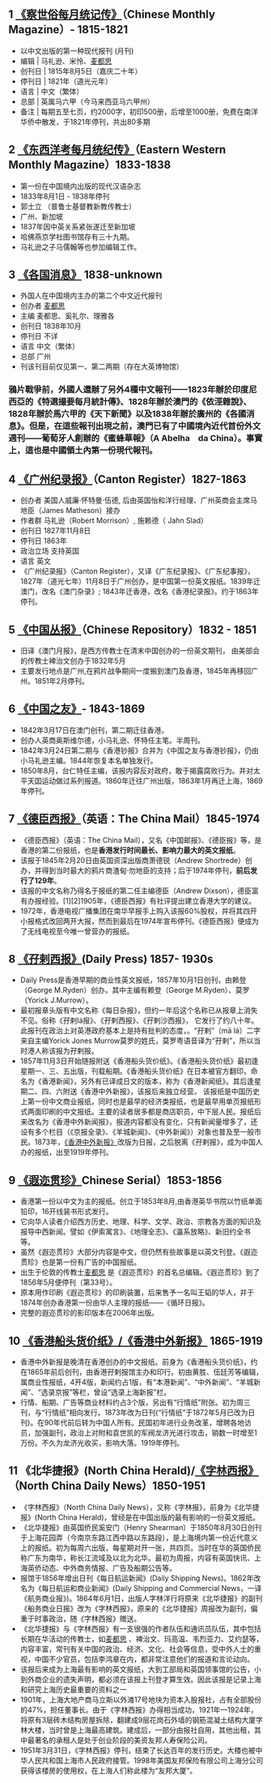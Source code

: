 ## 1 [《察世俗每月统记传》](https://zh.wikipedia.org/zh-cn/%E4%B8%9C%E8%A5%BF%E6%B4%8B%E8%80%83%E6%AF%8F%E6%9C%88%E7%BB%9F%E7%BA%AA%E4%BC%A0)（Chinese Monthly Magazine）- 1815-1821
- 以中文出版的第一种现代报刊 (月刊) 
- 编辑   | 马礼逊、米怜、[麦都思](https://zh.wikipedia.org/zh-cn/%E9%BA%A6%E9%83%BD%E6%80%9D) 
- 创刊日 | 1815年8月5日（嘉庆二十年）
- 停刊日 | 1821年（道光元年）
- 语言   | 中文（繁体） 
- 总部   | 英属马六甲（今马来西亚马六甲州）
- 备注   | 每期五至七页，约2000字，初印500册，后增至1000册，免费在南洋华侨中散发，于1821年停刊，共出80多期

## 2 [《东西洋考每月统纪传》](https://zh.wikipedia.org/zh-cn/%E4%B8%9C%E8%A5%BF%E6%B4%8B%E8%80%83%E6%AF%8F%E6%9C%88%E7%BB%9F%E7%BA%AA%E4%BC%A0)（Eastern Western Monthly Magazine）1833-1838
- 第一份在中国境内出版的现代汉语杂志 
- 	1833年8月1日 - 1838年停刊
- 	郭士立 （普鲁士基督教新教传教士）
- 广州、新加坡
- 1837年因中英关系紧张遂迁至新加坡
- 哈佛燕京学社图书馆存有三十九期。
- 马礼逊之子马儒翰等也参加编辑工作。


## 3 [《各国消息》](https://zh.wikipedia.org/zh-cn/%E5%90%84%E5%9B%BD%E6%B6%88%E6%81%AF) 1838-unknown
- 外国人在中国境内主办的第二个中文近代报刊
- 创办者	[麦都思](https://zh.wikipedia.org/zh-cn/%E9%BA%A6%E9%83%BD%E6%80%9D) 
- 主编	麦都思、奚礼尔、理雅各
- 创刊日	1838年10月
- 停刊日	不详
- 语言	中文（繁体）
- 总部	广州
- 刊该刊目前仅见第一、第二两期（存在大英博物馆）


### 鴉片戰爭前，外國人還辦了另外4種中文報刊——1823年辦於印度尼西亞的《特選撮要每月統計傳》、1828年辦於澳門的《依涇雜說》、1828年辦於馬六甲的《天下新聞》以及1838年辦於廣州的《各國消息》。但是，在這些報刊出現之前，澳門已有了中國境內近代首份外文週刊——葡萄牙人創辦的《蜜蜂華報》（A Abelha　da China）。事實上，這也是中國領土內第一份現代報刊。

## 4 [《广州纪录报》](https://zh.wikipedia.org/zh-cn/%E5%BB%A3%E5%B7%9E%E7%B4%80%E9%8C%84%E5%A0%B1)（Canton Register）1827-1863
- 创办者	美国人威廉·怀特曼·伍德, 后由英国怡和洋行经理、广州英商会主席马地臣（James Matheson）接办
- 作者群	马礼逊（Robert Morrison）, 施赖德（ Jahn Slad）
- 创刊日	1827年11月8日
- 停刊日	1863年
- 政治立场	支持英国
- 语言	英文
- 《广州纪录报》（Canton Register），又译《广东纪录报》、《广东纪事报》，1827年（道光七年）11月8日于广州创办，是中国第一份英文报纸。1839年迁澳门，改名《澳门杂录》; 1843年迁香港，改名《香港纪录报》。约于1863年停刊。

## 5 [《中国丛报》](https://zh.wikipedia.org/zh-cn/%E4%B8%AD%E5%9C%8B%E5%8F%A2%E5%A0%B1)（Chinese Repository）1832 - 1851
- 旧译《澳门月报》，是西方传教士在清末中国创办的一份英文期刊， 由美部会的传教士裨治文创办于1832年5月
-  主要发行地点是广州,在鸦片战争期间一度搬到澳门及香港，1845年再移回广州。1851年2月停刊。

## 6 [《中国之友》](https://baike.baidu.com/item/%E4%B8%AD%E5%9B%BD%E4%B9%8B%E5%8F%8B/22630351)- 1843-1869
- 1842年3月17日在澳门创刊，第二期迁往香港。
- 创办人英商奥斯维尔德，小马礼逊、怀特任主笔。半周刊。
- 1842年3月24日第二期与《香港钞报》合并为《中国之友与香港钞报》，仍由小马礼逊主编。1844年恢复本名单独发行。
- 1850年8月，台仁特任主编，该报内容反对政府，敢于揭露腐败行为。并对太平天囯运动做过系列报道。1860年迁往广州出版，1863年1月再迁上海，1869年停刊。


## 7 [《德臣西报》](https://zh.wikipedia.org/zh-cn/%E5%BE%B7%E8%87%A3%E8%A5%BF%E5%A0%B1)（英语：The China Mail）1845-1974
- 《德臣西报》（英语：The China Mail），又名《中国邮报》、《德臣报》等，是香港的第二份报纸，也是**香港发行时间最长、影响力最大的英文报纸**。
- 该报于1845年2月20日由英国资深出版商萧德锐（Andrew Shortrede）创办，并得到当时最大的鸦片商渣甸·勿地臣的支持；后于1974年停刊，**前后发行了129年**。
- 该报的中文名称乃得名于报纸的第二任主编德臣（Andrew Dixson），德臣富有办报经验。[1][2]1905年，《德臣西报》有社评提出建立香港大学的建议。
- 1972年，香港电视广播集团在南华早报手上购入该报60%股权，并将其四开小报格式改回两开大报，然而到最后在1974年宣布停刊。《德臣西报》便成为了无线电视至今唯一曾营办的报纸。

## 8 [《孖剌西报》](https://zh.wikipedia.org/zh-cn/%E5%AD%96%E5%89%8C%E8%A5%BF%E5%A0%B1)(Daily Press) 1857- 1930s
- Daily Press是香港早期的商业性英文报纸，1857年10月1日创刊，由赖登（George M.Ryden）创办，其中主编有赖登（George M.Ryden）、莫罗（Yorick J.Murrow）。
- 最初报章头版有中文名称《每日杂报》，但约一年后这个名称已从报章上消失不见。俗称《孖剌lá报》、《孖剌西报》、《孖剌沙西报》， 它发行了约八十年。此报刊在政治上对英港政府基本上是持有批判的态度，。“孖剌”（mā lá）二字来自主编Yorick Jones Murrow莫罗的姓氏，莫罗粤语音译为“孖剌”，所以当时港人称该报为孖剌报。
- 1857年11月3日开始随报附送《香港船头货价纸》。《香港船头货价纸》最初逢星期一、三、五出版，刊载船期。《香港船头货价纸》在日本被官方翻印，命名为《香港新闻》，另外有已译成日文的版本，称为《香港新闻纸》。其后逢星期二、四、六附送《香港中外新报》，该报后来独立经营。 该报纸是中国历史上第一份中文商业报纸，同时也是最早的经济类报纸，也是最早用单页报纸形式两面印刷的中文报纸。主要的读者居多都是商店职员，中下层人民。报纸后来改名为《香港中外新闻报》，报道内容都没有变化，只有新闻量增多了，还设有多个栏目（《京报全录》、《羊城新闻》、《中外新闻》）对象也普及至一般市民。1873年，[《香港中外新报》](https://baike.baidu.com/item/%E9%A6%99%E6%B8%AF%E4%B8%AD%E5%A4%96%E6%96%B0%E6%8A%A5)改版为日报，之后脱离《孖剌报》，成为中国人办的报纸，出至1919年停刊。

## 9 [《遐迩贯珍》](https://zh.wikipedia.org/zh-cn/%E9%81%90%E9%82%87%E8%B2%AB%E7%8F%8D)Chinese Serial）1853-1856
- 香港第一份以中文为主的报纸。创立于1853年8月,由香港英华书院以竹纸单面铅印，16开线装书形式发行。
- 它向华人读者介绍西方历史、地理、科学、文学、政治、宗教各方面的知识及报导中西新闻。譬如《伊索寓言》、《地理全志》、《瀛系放略》、新旧约全书等。
- 虽然《遐迩贯珍》大部分内容是中文，但仍然有些故事是以英文刊登。《遐迩贯珍》也是第一份有广告的中国报纸。
- 出生于伦敦的传教士[麦都思](https://zh.wikipedia.org/zh-cn/%E9%BA%A6%E9%83%BD%E6%80%9D) 是《遐迩贯珍》的首名总编辑。《遐迩贯珍》到了1856年5月便停刊（第33号）。
- 原本用作印刷《遐迩贯珍》的印刷装置，后来售予一名叫王韬的华人，并于1874年创办香港第一份由华人主理的报纸——《循环日报》。
- 完整的遐迩贯珍的影印版本在2006年出版。

## 10 [《香港船头货价纸》/《香港中外新报》](https://baike.baidu.com/item/%E9%A6%99%E6%B8%AF%E4%B8%AD%E5%A4%96%E6%96%B0%E6%8A%A5/) 1865-1919
- 香港中外新报是晚清在香港创办的中文报纸。前身为《香港船头货价纸》，约在1865年前后创刊，由香港孖剌报馆主办和印行。初由黄胜、伍廷芳等编辑，属商业性报纸，4开4版，新闻约占1版，有“本港新闻”、“中外新闻”、“羊城新闻”、“选录京报”等栏，曾设“选录上海新报”栏。
- 行情、船期、广告等商业材料约占3个版，另出有“行情纸”附张。初为周三刊，与“行情纸”相向发行。1873年改为日刊(“行情纸”于1872年5月已改为日刊)。在90年代前后转为中国人所有。民国初年进行业务改革，增聘各地访员，加强副刊，政治上对附和袁世凯的军阀龙济光进行攻击，销数一时增至1万份。不久为龙济光收买，影响大落。1919年停刊。

## 11 《北华捷报》(North China Herald)/[《字林西报》](https://zh.wikipedia.org/zh-cn/%E5%AD%97%E6%9E%97%E8%A5%BF%E6%8A%A5)（North China Daily News）1850-1951
- 《字林西报》（North China Daily News），又称《字林报》，前身为《北华捷报》(North China Herald)，曾经是在中国出版的最有影响的一份英文报纸。
- 《北华捷报》由英国侨民奚安门（Henry Shearman）于1850年8月30日创刊于上海花园弄（今南京东路江西中路以东路段），是上海境内第一份近代意义上的报纸。初为每周六出版，每星期对开一张，共四页。当时在华的英国侨民称广东为南华，称长江流域及以北为北华。最初为周报，内容有英国快讯、上海英侨动态、中外商务情报、广告及船期公告等。
- 报馆于1856年增出日刊《每日航运新闻》(Daily Shipping News)。1862年改名为《每日航运和商业新闻》(Daily Shipping and Commercial News，一译《航务商业报》)。1864年6月1日，出版人字林洋行将原来《北华捷报》的副刊《船务商业日报》改为《字林西报》，原来的《北华捷报》周报改为副刊，偏重于时事政治，随《字林西报》赠送。
- 《北华捷报》与《字林西报》有一支很强的作者队伍和通讯员队伍，其中包括长期在华活动的传教士，如[麦都思](https://zh.wikipedia.org/zh-cn/%E9%BA%A6%E9%83%BD%E6%80%9D) 、裨治文、玛高温、韦烈亚力、艾约瑟等，内容丰富，常刊有关中国的政治、经济、文化、社会等信息，受中外人士的重视，中国不少官员，包括李鸿章在内，都非常注意他们的报道和言论动向。
- 该报后来成为上海最有影响的英文报纸，大到工部局和英国领事馆的公告，小到外商企业的遗失声明，都必须在该报上刊登才算生效。因此该报是记录上海和研究上海历史最重要的资料之一
- 1901年，上海大地产商马立斯以外滩17号地块为资本入股报社，占有全部股份的47%，担任董事长。由于《字林西报》办得相当成功，1921年—1924年，将原有3层砖木结构房屋拆除，翻建成9层花岗石外墙的钢筋混凝土结构大厦字林大楼，当时曾是上海最高建筑。建成后，一部分由报社自用，其他出租，其中最著名的承租人是处于创业阶段的美资友邦人寿保险公司。
- 1951年3月31日，《字林西报》停刊，结束了长达百年的发行历史。大楼也被中华人民共和国上海市人民政府接管。1998年美国友邦保险有限公司上海分公司获得该楼房的使用权，在上海人们称此楼为“友邦大厦”。
